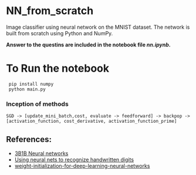 # NN_from_scratch

Image classifier using neural network on the MNIST dataset. The network is built from scratch using Python and NumPy.

**Answer to the questins are included in the notebook file *nn.ipynb*.**
# To Run the notebook

```shell
 pip install numpy 
 python main.py

 ```


### Inception of methods

    SGD -> [update_mini_batch,cost, evaluate -> feedforward] -> backpop -> [activation_function, cost_derivative, activation_function_prime]
## References:
- [3B1B Neural networks](https://www.youtube.com/watch?v=aircAruvnKk&list=PLZHQObOWTQDNU6R1_67000Dx_ZCJB-3pi)
- [Using neural nets to recognize handwritten digits](http://neuralnetworksanddeeplearning.com/chap1.html)
- [weight-initialization-for-deep-learning-neural-networks](https://machinelearningmastery.com/weight-initialization-for-deep-learning-neural-networks/)
